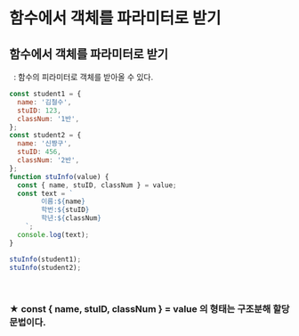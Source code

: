 # 함수에서 객체를 파라미터로 받기

## 함수에서 객체를 파라미터로 받기

&nbsp; : 함수의 피라미터로 객체를 받아올 수 있다.

```javascript
const student1 = {
  name: '김철수',
  stuID: 123,
  classNum: '1반',
};
const student2 = {
  name: '신짱구',
  stuID: 456,
  classNum: '2반',
};
function stuInfo(value) {
  const { name, stuID, classNum } = value;
  const text = `
        이름:${name} 
        학번:${stuID}
        학년:${classNum}
    `;
  console.log(text);
}

stuInfo(student1);
stuInfo(student2);
```

<br>

### ★ const { name, stuID, classNum } = value 의 형태는 구조분해 할당 문법이다.
